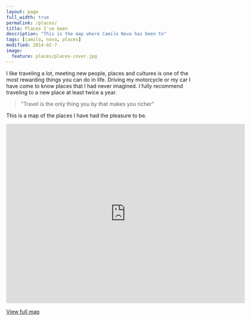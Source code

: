 ```yaml
---
layout: page
full_width: true
permalink: /places/
title: Places I've been
description: "This is the map where Camilo Nova has been to"
tags: [camilo, nova, places]
modified: 2014-02-7
image:
  feature: places/places-cover.jpg
---
```


I like traveling a lot, meeting new people, places and cultures is one of the most rewarding things you can do in life. Driving my motorcycle or my car I have come to know places that I had never imagined. I fully recommend traveling to a new place at least twice a year.

<blockquote>
	"Travel is the only thing you by that makes you richer"
</blockquote>

This is a map of the places I have had the pleasure to be.

<div class="responsive-iframe">
    <iframe width="640" height="480" frameborder="0" scrolling="no" marginheight="0" marginwidth="0" src="https://www.google.com/maps/ms?msa=0&amp;msid=217524773836339260183.0004e20f4588750fa3f01&amp;ie=UTF8&amp;t=p&amp;ll=28.690588,-95.009766&amp;spn=36.556799,56.25&amp;z=4&amp;output=embed"> </iframe>
</div>

<p class="text-center">
    <a markdown="0" href="https://www.google.com/maps/ms?msa=0&amp;msid=217524773836339260183.0004e20f4588750fa3f01&amp;ie=UTF8&amp;t=p&amp;ll=28.690588,-95.009766&amp;spn=36.556799,56.25&amp;z=4&amp;source=embed" class="btn" target="_blank">View full map</a>
</p>
